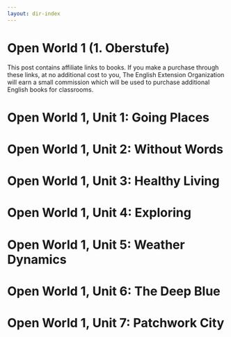 ```yaml
---
layout: dir-index
---
```


# Open World 1 (1. Oberstufe)

This post contains affiliate links to books. If you make a purchase through these links, at no additional cost to you, The English Extension Organization will earn a small commission which will be used to purchase additional English books for classrooms.
# Open World 1, Unit 1: Going Places
# Open World 1, Unit 2: Without Words
# Open World 1, Unit 3: Healthy Living
# Open World 1, Unit 4: Exploring
# Open World 1, Unit 5: Weather Dynamics
# Open World 1, Unit 6: The Deep Blue
# Open World 1, Unit 7: Patchwork City 




<!--stackedit_data:
eyJoaXN0b3J5IjpbLTUzOTY5MDQzN119
-->